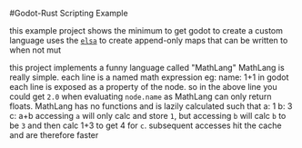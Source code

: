 #Godot-Rust Scripting Example

this example project shows the minimum to get godot to create a custom language
uses the [`elsa`](https://crates.io/crates/elsa) to create append-only maps that can be written to when not mut

this project implements a funny language called "MathLang"
MathLang is really simple. each line is a named math expression eg:
name: 1+1
in godot each line is exposed as a property of the node.
so in the above line you could get `2.0` when evaluating `node.name` as MathLang can only return floats.
MathLang has no functions and is lazily calculated such that
a: 1
b: 3
c: a+b
accessing `a` will only calc and store `1`, but accessing `b` will calc `b` to be `3` and then calc 1+3 to get 4 for `c`. subsequent accesses hit the cache and are therefore faster